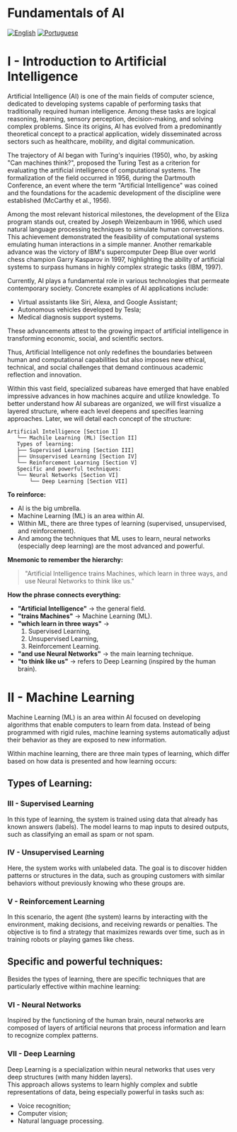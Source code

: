 # Fundamentals of AI

[![English](https://img.shields.io/badge/Idioma-Inglês-blue)](README.md)
[![Portuguese](https://img.shields.io/badge/Idioma-Português-brightgreen)](README-BR.md)

# I - Introduction to Artificial Intelligence

Artificial Intelligence (AI) is one of the main fields of computer science, dedicated to developing systems capable of performing tasks that traditionally required human intelligence. Among these tasks are logical reasoning, learning, sensory perception, decision-making, and solving complex problems. Since its origins, AI has evolved from a predominantly theoretical concept to a practical application, widely disseminated across sectors such as healthcare, mobility, and digital communication.

The trajectory of AI began with Turing's inquiries (1950), who, by asking "Can machines think?", proposed the Turing Test as a criterion for evaluating the artificial intelligence of computational systems. The formalization of the field occurred in 1956, during the Dartmouth Conference, an event where the term "Artificial Intelligence" was coined and the foundations for the academic development of the discipline were established (McCarthy et al., 1956).

Among the most relevant historical milestones, the development of the Eliza program stands out, created by Joseph Weizenbaum in 1966, which used natural language processing techniques to simulate human conversations. This achievement demonstrated the feasibility of computational systems emulating human interactions in a simple manner. Another remarkable advance was the victory of IBM's supercomputer Deep Blue over world chess champion Garry Kasparov in 1997, highlighting the ability of artificial systems to surpass humans in highly complex strategic tasks (IBM, 1997).

Currently, AI plays a fundamental role in various technologies that permeate contemporary society. Concrete examples of AI applications include:
- Virtual assistants like Siri, Alexa, and Google Assistant;
- Autonomous vehicles developed by Tesla;
- Medical diagnosis support systems.

These advancements attest to the growing impact of artificial intelligence in transforming economic, social, and scientific sectors.

Thus, Artificial Intelligence not only redefines the boundaries between human and computational capabilities but also imposes new ethical, technical, and social challenges that demand continuous academic reflection and innovation.

Within this vast field, specialized subareas have emerged that have enabled impressive advances in how machines acquire and utilize knowledge. To better understand how AI subareas are organized, we will first visualize a layered structure, where each level deepens and specifies learning approaches. Later, we will detail each concept of the structure:

```
Artificial Intelligence [Section I]
   └── Machile Learning (ML) [Section II]
   Types of learning:
   ├── Supervised Learning [Section III]
   ├── Unsupervised Learning [Section IV]
   └── Reinforcement Learning [Section V]
   Specific and powerful techniques:
   └── Neural Networks [Section VI]
       └── Deep Learning [Section VII]
```

**To reinforce:**
- AI is the big umbrella.
- Machine Learning (ML) is an area within AI.
- Within ML, there are three types of learning (supervised, unsupervised, and reinforcement).
- And among the techniques that ML uses to learn, neural networks (especially deep learning) are the most advanced and powerful.

**Mnemonic to remember the hierarchy:**
> "Artificial Intelligence trains Machines, which learn in three ways, and use Neural Networks to think like us."

**How the phrase connects everything:**
- **"Artificial Intelligence"** → the general field.
- **"trains Machines"** → Machine Learning (ML).
- **"which learn in three ways"** → 
  1. Supervised Learning,
  2. Unsupervised Learning,
  3. Reinforcement Learning.
- **"and use Neural Networks"** → the main learning technique.
- **"to think like us"** → refers to Deep Learning (inspired by the human brain).

# II - Machine Learning

Machine Learning (ML) is an area within AI focused on developing algorithms that enable computers to learn from data. Instead of being programmed with rigid rules, machine learning systems automatically adjust their behavior as they are exposed to new information.

Within machine learning, there are three main types of learning, which differ based on how data is presented and how learning occurs:

## Types of Learning:

### III - Supervised Learning
In this type of learning, the system is trained using data that already has known answers (labels). The model learns to map inputs to desired outputs, such as classifying an email as spam or not spam.

### IV - Unsupervised Learning
Here, the system works with unlabeled data. The goal is to discover hidden patterns or structures in the data, such as grouping customers with similar behaviors without previously knowing who these groups are.

### V - Reinforcement Learning
In this scenario, the agent (the system) learns by interacting with the environment, making decisions, and receiving rewards or penalties. The objective is to find a strategy that maximizes rewards over time, such as in training robots or playing games like chess.

## Specific and powerful techniques:

Besides the types of learning, there are specific techniques that are particularly effective within machine learning:

### VI - Neural Networks
Inspired by the functioning of the human brain, neural networks are composed of layers of artificial neurons that process information and learn to recognize complex patterns.

### VII - Deep Learning
Deep Learning is a specialization within neural networks that uses very deep structures (with many hidden layers).  
This approach allows systems to learn highly complex and subtle representations of data, being especially powerful in tasks such as:
- Voice recognition;
- Computer vision;
- Natural language processing.
